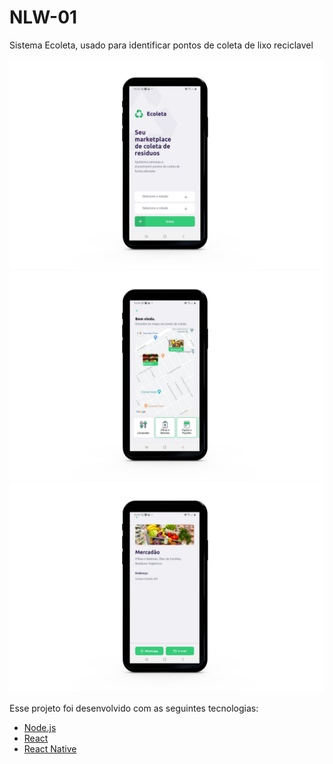 # NLW-01
 Sistema Ecoleta, usado para identificar pontos de coleta de lixo reciclavel 

<p align="center">
 <img src=".github/mockupPhone-01.jpg"  />
 <img src=".github/mockupPhone-02.jpg"  />
 <img src=".github/mockupPhone-03.jpg"  />
</p>


Esse projeto foi desenvolvido com as seguintes tecnologias:

- [Node.js](https://nodejs.org/en/)
- [React](https://pt-br.reactjs.org/)
- [React Native](https://reactnative.dev/)

